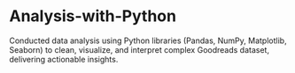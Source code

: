 # Analysis-with-Python
Conducted data analysis using Python libraries (Pandas, NumPy, Matplotlib, Seaborn) to clean, visualize, and interpret complex Goodreads dataset, delivering actionable insights.

